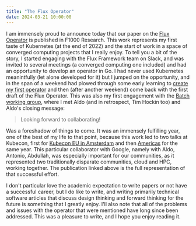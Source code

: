 ```yaml
---
title: "The Flux Operator"
date: 2024-03-21 10:00:00
---
```


I am immensely proud to announce today that our paper on the [Flux Operator](https://doi.org/10.12688/f1000research.147989.1) is published in F1000 Research. This work represents my first taste of Kubernetes (at the end of 2022) and the start of work in a space of converged computing projects that I really enjoy. To tell you a bit of the story, I started engaging with the Flux Framework team on Slack, and was invited to several meetings (a converged computing one included) and had an opportunity to develop an operator in Go. I had never used Kubernetes meanintfully (let alone developed for it) but I jumped on the opportunity, and in the span of a weekend had plowed through some early learning to [create my first operator](https://vsoch.github.io/2022/kubernetes-lolcow-operator/) and then (after another weekend) come back with the first draft of the Flux Operator. This was also my first engagement with the [Batch working group](https://groups.google.com/a/kubernetes.io/g/wg-batch/c/u3eIlyo4F3g/m/c80n9gwrBAAJ), where I met Aldo (and in retrospect, Tim Hockin too) and Aldo's closing message:

> Looking forward to collaborating!

Was a foreshadow of things to come. It was an immensely fulfilling year, one of the best of my life to that point, because this work led to two talks at Kubecon, first for [Kubecon EU in Amsterdam](https://kccnceu2023.sched.com/event/1HyaG/enabling-hpc-and-ml-workloads-with-the-latest-kubernetes-job-features-michal-wozniak-google-vanessa-sochat-lawrence-livermore-national-laboratory) and then [Americas](https://kccncna2023.sched.com/event/1R2oD) for the same year. This particular collaborator with Google, namely with Aldo, Antonio, Abdullah, was especially important for our communities, as it represented two traditionally disparate communities, cloud and HPC, working together. The publication linked above is the full representation of that successful effort.

I don't particular love the academic expectation to write papers or not have a successful career, but I do like to write, and writing primarily technical software articles that discuss design thinking and forward thinking for the future is something that I greatly enjoy. I'll also note that all of the problems and issues with the operator that were mentioned have long since been addressed. This was a pleasure to write, and I hope you enjoy reading it. 
